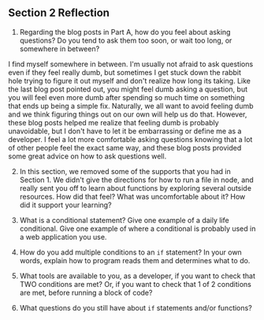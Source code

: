 ## Section 2 Reflection

1. Regarding the blog posts in Part A, how do you feel about asking questions? Do you tend to ask them too soon, or wait too long, or somewhere in between?

I find myself somewhere in between. I'm usually not afraid to ask questions even if they feel really dumb, but sometimes I get stuck down the rabbit hole trying to figure it out myself and don't realize how long its taking. Like the last blog post pointed out, you might feel dumb asking a question, but you will feel even more dumb after spending so much time on something that ends up being a simple fix. Naturally, we all want to avoid feeling dumb and we think figuring things out on our own will help us do that. However, these blog posts helped me realize that feeling dumb is probably unavoidable, but I don't have to let it be embarrassing or define me as a developer. I feel a lot more comfortable asking questions knowing that a lot of other people feel the exact same way, and these blog posts provided some great advice on how to ask questions well.

2. In this section, we removed some of the supports that you had in Section 1. We didn't give the directions for how to run a file in node, and really sent you off to learn about functions by exploring several outside resources. How did that feel? What was uncomfortable about it? How did it support your learning?

1. What is a conditional statement? Give one example of a daily life conditional. Give one example of where a conditional is probably used in a web application you use.

1. How do you add multiple conditions to an `if` statement? In your own words, explain how to program reads them and determines what to do.

1. What tools are available to you, as a developer, if you want to check that TWO conditions are met? Or, if you want to check that 1 of 2 conditions are met, before running a block of code?

1. What questions do you still have about `if` statements and/or functions?

